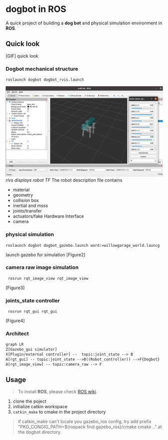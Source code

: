 # dogbot in ROS

A quick project of building a **dog bot** and physical simulation environment in **ROS**.

## Quick look

[GIF] quick look

### Dogbot mechanical structure 

    roslaunch dogbot dogbot_rvis.launch
![alt text](/doc/WechatIMG37.jpeg)
*rivs displays robot TF*
The robot description file contains
 - material
 - geometry
 - collision box
 - inertial and msss
 - joints/transfer
 - actuators/fake Hardware Interface
 - camera
 ### physical simulation

    roslaunch dogbot dogbot_gazebo.launch word:=willowgarage_world.launcg
  
  launch gazebo for  simulation 
  [FIgure2]
  
### camera raw image simulation
     rosrun rqt_image_view rqt_image_view
[Figure3]


### joints_state controller
     rosrun rqt_gui rqt_gui
[Figure4]

### Architect
```mermaid
graph LR
Z[Gazebo_gui simulator]
X[Plugin/external controller] --  topic:joint_state --> B
A[rgt_gui] -- topic:joint_state -->B((Robot_controller)) -->F{Dogbot}
A[rgt_image_view] -- topic:camera_raw --> F
```
## Usage


> To install **ROS**, please check [ROS wiki](https://wiki.ros.org/ROS/Installation).



 1. clone the poject
 2. initialize catkin workspace
 3.  `catkin_make` to cmake in the project directory

>if catkin_make can't locate you gazebo_ros config, try add prefix "PKG_CONGIG_PATH=$(rospack find gazebo_ros)/cmake cmake .." at the dogbot directory.
